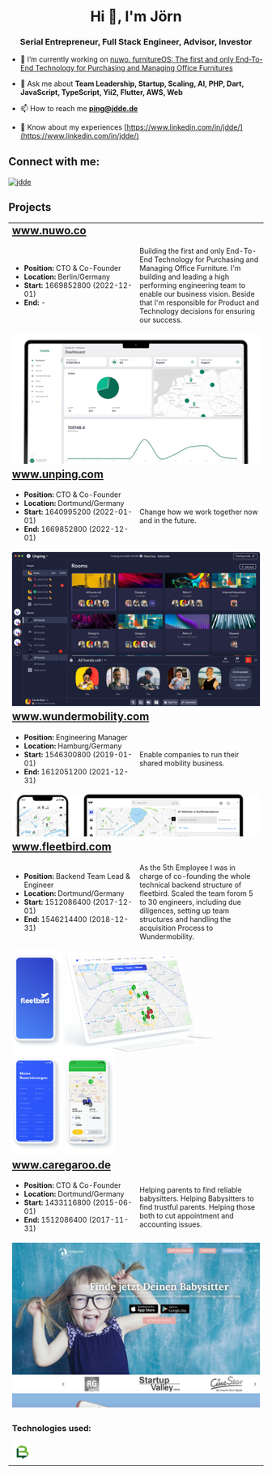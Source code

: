 <h1 align="center">Hi 👋, I'm Jörn</h1>
<h3 align="center">Serial Entrepreneur, Full Stack Engineer, Advisor, Investor</h3>

- 🔭 I’m currently working on [nuwo. furnitureOS: The first and only End-To-End Technology for Purchasing and Managing Office Furnitures](https://www.nuwo.co)

- 💬 Ask me about **Team Leadership, Startup, Scaling, AI, PHP, Dart, JavaScript, TypeScript, Yii2, Flutter, AWS, Web**

- 📫 How to reach me **ping@jdde.de**

- 📄 Know about my experiences [https://www.linkedin.com/in/jdde/](https://www.linkedin.com/in/jdde/)

<h2 align="left">Connect with me:</h3>
<p align="left">
<a href="https://linkedin.com/in/jdde" target="blank"><img align="center" src="https://raw.githubusercontent.com/rahuldkjain/github-profile-readme-generator/master/src/images/icons/Social/linked-in-alt.svg" alt="jdde" height="30" width="40" /></a>
</p>

<h2 align="left">Projects</h1>
<table>
  <tbody>
    <tr>
      <td colspan="2">
        <a href="https://www.nuwo.co" target="_blank" style="font-size: 1.5em; font-weight: bold;">www.nuwo.co</a>
      </td>
    </tr>
    <tr>
      <td width="50%">
        <ul>
          <li><b>Position:</b> CTO & Co-Founder</li>
          <li><b>Location:</b> Berlin/Germany</li>
          <li><b>Start:</b> 1669852800 (2022-12-01)</li>
          <li><b>End:</b> -</li>
        </ul>
      </td>
      <td width="50%">
        <p>
          Building the first and only End-To-End Technology for Purchasing and Managing Office Furniture.
          I'm building and leading a high performing engineering team to enable our business vision. Beside that I'm responsible for Product and Technology decisions for ensuring our success.
        </p>
      </td>
    </tr>
    <tr>
      <td colspan="2">
        <img alt="Photo" src="./assets/nuwo_screenshot_1.png" />
      </td>
    </tr>
    <tr>
      <td colspan="2">
        <a href="https://www.unping.com/app" target="_blank" style="font-size: 1.5em; font-weight: bold;">www.unping.com</a>
      </td>
    </tr>
    <tr>
      <td width="50%">
        <ul>
            <li><b>Position:</b> CTO & Co-Founder</li>
            <li><b>Location:</b> Dortmund/Germany</li>
            <li><b>Start:</b> 1640995200 (2022-01-01)</li>
            <li><b>End:</b> 1669852800 (2022-12-01)</li>
        </ul>
      </td>
      <td width="50%">
        <p>
          Change how we work together now and in the future.
        </p>
      </td>
    </tr>
    <tr>
      <td colspan="2">
        <img alt="Photo" src="./assets/unping_screenshot_1.png" />
      </td>
    </tr>
    <tr>
      <td colspan="2">
        <a href="https://www.wundermobility.com" target="_blank" style="font-size: 1.5em; font-weight: bold;">www.wundermobility.com</a>
      </td>
    </tr>
    <tr>
      <td width="50%">
        <ul>
            <li><b>Position:</b> Engineering Manager</li>
            <li><b>Location:</b> Hamburg/Germany</li>
            <li><b>Start:</b> 1546300800 (2019-01-01)</li>
            <li><b>End:</b> 1612051200 (2021-12-31)</li>
        </ul>
      </td>
      <td width="50%">
        <p>
          Enable companies to run their shared mobility business.
        </p>
      </td>
    </tr>
    <tr>
      <td colspan="2">
        <img alt="Photo" src="./assets/wundermobility.webp" />
      </td>
    </tr>
    <tr>
      <td colspan="2">
        <a href="https://www.fleetbird.com" target="_blank" style="font-size: 1.5em; font-weight: bold;">www.fleetbird.com</a>
      </td>
    </tr>
    <tr>
      <td width="50%">
        <ul>
            <li><b>Position:</b> Backend Team Lead & Engineer</li>
            <li><b>Location:</b> Dortmund/Germany</li>
            <li><b>Start:</b> 1512086400 (2017-12-01)</li>
            <li><b>End:</b> 1546214400 (2018-12-31)</li>
        </ul>
      </td>
      <td width="50%">
        <p>
          As the 5th Employee I was in charge of co-founding the whole technical backend structure of fleetbird. Scaled the team forom 5 to 30 engineers, including due diligences, setting up team structures and handling the acquisition Process to Wundermobility.
        </p>
      </td>
    </tr>
    <tr>
      <td colspan="2">
        <img alt="Photo" src="./assets/fleetbird_screenshot_0.png" height="200"/>
        <img alt="Photo" src="./assets/fleetbird_screenshot_1.png" height="200"/>
        <img alt="Photo" src="./assets/fleetbird_screenshot_2.png" height="200"/>
        <img alt="Photo" src="./assets/fleetbird_screenshot_3.png" height="200"/>
      </td>
    </tr>
    <tr>
      <td colspan="2">
        <a href="https://www.caregaroo.de" target="_blank" style="font-size: 1.5em; font-weight: bold;">www.caregaroo.de</a>
      </td>
    </tr>
    <tr>
      <td width="50%">
        <ul>
            <li><b>Position:</b> CTO & Co-Founder</li>
            <li><b>Location:</b> Dortmund/Germany</li>
            <li><b>Start:</b> 1433116800 (2015-06-01)</li>
            <li><b>End:</b> 1512086400 (2017-11-31)</li>
        </ul>
      </td>
      <td width="50%">
        <p>
          Helping parents to find reliable babysitters. Helping Babysitters to find trustful parents. Helping those both to cut appointment and accounting issues.
        </p>
      </td>
    </tr>
    <tr>
      <td colspan="2">
        <img alt="Photo" src="./assets/caregaroo_screenshot_1.jpg" />
      </td>
    </tr>
    <tr>
      <td colspan="2">
        <h3 align="left">Technologies used:</h3>
        <a href="https://loopback.io/" target="_blank" rel="noreferrer"> <img src="https://github.com/bestofjs/bestofjs/blob/master/apps/bestofjs-nextjs/public/logos/loopback3.svg" alt="loopback3" width="40" height="40"/> </a>
      </td>
    </tr>
  </tbody>
</table>

